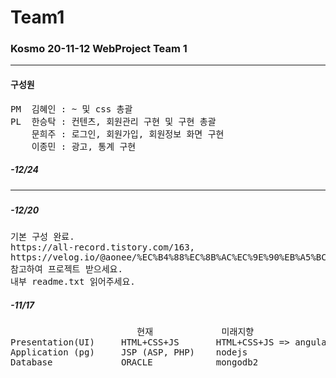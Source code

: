 # Team1

<h3>Kosmo 20-11-12 WebProject Team 1</h3>
<hr>
<h4>구성원</h4>
<pre>
PM  김혜인 : ~ 및 css 총괄
PL  한승탁 : 컨텐츠, 회원관리 구현 및 구현 총괄
    문희주 : 로그인, 회원가입, 회원정보 화면 구현
    이종민 : 광고, 통계 구현
</pre>
<h5>-12/24<h5>

<hr>
<h5>-12/20</h5>
<pre>
기본 구성 완료.
https://all-record.tistory.com/163, 
https://velog.io/@aonee/%EC%B4%88%EC%8B%AC%EC%9E%90%EB%A5%BC-%EC%9C%84%ED%95%9C-Github-%ED%98%91%EC%97%85%EB%B0%A9%EB%B2%959-Eclipse-github4-%ED%98%91%EC%97%85 
참고하여 프로젝트 받으세요.
내부 readme.txt 읽어주세요.
</pre>

<h5>-11/17</h5>
<pre>
                        현재             미래지향
Presentation(UI)     HTML+CSS+JS       HTML+CSS+JS => angular/reactjs/vuejs
Application (pg)     JSP (ASP, PHP)    nodejs
Database             ORACLE            mongodb2
</pre>
